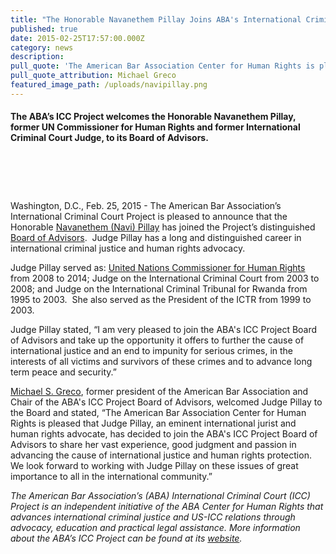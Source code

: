 ```yaml
---
title: "The Honorable Navanethem Pillay Joins ABA's International Criminal Court Project Board of Advisors"
published: true
date: 2015-02-25T17:57:00.000Z
category: news
description:
pull_quote: 'The American Bar Association Center for Human Rights is pleased that Judge Pillay, an eminent international jurist and human rights advocate, has decided to join the ABA-ICC Project Board of Advisors to share her vast experience, good judgment and passion in advancing the cause of interational justice and human rights protection.'
pull_quote_attribution: Michael Greco
featured_image_path: /uploads/navipillay.png
---
```



#### The ABA’s ICC Project welcomes the Honorable Navanethem Pillay, former UN Commissioner for Human Rights and former International Criminal Court Judge, to its Board of Advisors.

#### &nbsp;

#### &nbsp;

Washington, D.C., Feb. 25, 2015 - The American Bar Association’s International Criminal Court Project is pleased to announce that the Honorable&nbsp;[Navanethem (Navi) Pillay](https://www.aba-icc.org/board-of-advisors/hon-navanethem-pillay/) has joined the Project’s distinguished [Board of Advisors](https://www.aba-icc.org/the-aba-icc-project/board-of-advisors/).&nbsp; Judge Pillay has a long and distinguished career in international criminal justice and human rights advocacy.

Judge Pillay served as: [United Nations Commissioner for Human Rights](http://www.ohchr.org/EN/AboutUs/Pages/NaviPillay.aspx/) from 2008 to 2014; Judge on the International Criminal Court from 2003 to 2008; and Judge on the International Criminal Tribunal for Rwanda from 1995 to 2003.&nbsp; She also served as the President of the ICTR from 1999 to 2003. &nbsp;

Judge Pillay stated, “I am very pleased to join the ABA's ICC Project Board of Advisors and take up the opportunity it offers to further the cause of international justice and an end to impunity for serious crimes, in the interests of all victims and survivors of these crimes and to advance long term peace and security.”

[Michael S. Greco](https://www.aba-icc.org/board-of-advisors/michael-s-greco/), former president of the American Bar Association and Chair of the ABA's ICC Project Board of Advisors, welcomed Judge Pillay to the Board and stated, “The American Bar Association Center for Human Rights is pleased that Judge Pillay, an eminent international jurist and human rights advocate, has decided to join the ABA's ICC Project Board of Advisors to share her vast experience, good judgment and passion in advancing the cause of international justice and human rights protection. We look forward to working with Judge Pillay on these issues of great importance to all in the international community.”

*The American Bar Association’s (ABA) International Criminal Court (ICC) Project is an independent initiative of the ABA Center for Human Rights that advances international criminal justice and US-ICC relations through advocacy, education and practical legal assistance. More information about the ABA’s ICC Project can be found at its [website](http://www.aba-icc.org/).*